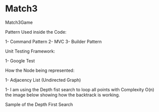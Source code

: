 # Match3
Match3Game


Pattern Used inside the Code:

1- Command Pattern
2- MVC
3- Builder Pattern


Unit Testing Framework:

1- Google Test

How the Node being represented:

1- Adjacency List (Undirected Graph)

  
  
1- I am using the Depth fist search to loop all points with Complexity O(n) the image below showing how the backtrack is working.  



Sample of the Depth First Search

